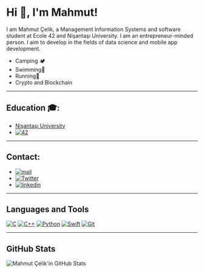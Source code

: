 # Hi 👋, I'm Mahmut!

I am Mahmut Çelik, a Management Information Systems and software student at Ecole 42 and Nişantaşı University.
I am an entrepreneur-minded person. I aim to develop in the fields of data science and mobile app development.
- Camping 🏕️
- Swimming🌊
- Running🥾
- Crypto and Blockchain 

---
## Education 🎓:
- [Nişantaşı University](https://www.nisantasi.edu.tr/)
- [![42](https://r.resimlink.com/PKZ3iJ1fFO.png)](https://www.42network.org/)
---
## Contact:
- [![mail](https://r.resimlink.com/kx2g1lwLfTs.png)](mahmut53celik@gmail.com)
- [![Twitter](https://r.resimlink.com/OdkHDN_SaZsu.png)](https://twitter.com/mahmutceelikk)
- [![linkedin](https://r.resimlink.com/fqO5rFa.png)](https://www.linkedin.com/in/mahmutceelik/)
---
## Languages and Tools
[![C](https://r.resimlink.com/YNpbTKtH.png)](https://resimlink.com/YNpbTKtH)
[![C++](https://r.resimlink.com/R6bxHdaZ1rti.png)](https://resimlink.com/R6bxHdaZ1rti)
[![Python](https://r.resimlink.com/CJjEn467zsB.png)](https://resimlink.com/CJjEn467zsB)
[![Swift](https://r.resimlink.com/08Uglx.png)](https://resimlink.com/08Uglx)
[![Git](https://r.resimlink.com/U8iCscVX.png)](https://resimlink.com/U8iCscVX)

---
## GitHub Stats
![Mahmut Çelik'in GitHub Stats](https://github-readme-stats.vercel.app/api?username=mahmutceelik&show_icons=true&theme=radical)

